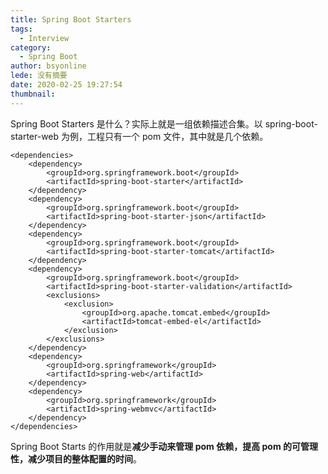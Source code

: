 ```yaml
---
title: Spring Boot Starters
tags:
  - Interview
category:
  - Spring Boot
author: bsyonline
lede: 没有摘要
date: 2020-02-25 19:27:54
thumbnail:
---
```


Spring Boot Starters 是什么？实际上就是一组依赖描述合集。以 spring-boot-starter-web 为例，工程只有一个 pom 文件，其中就是几个依赖。
```
<dependencies>
	<dependency>
		<groupId>org.springframework.boot</groupId>
		<artifactId>spring-boot-starter</artifactId>
	</dependency>
	<dependency>
		<groupId>org.springframework.boot</groupId>
		<artifactId>spring-boot-starter-json</artifactId>
	</dependency>
	<dependency>
		<groupId>org.springframework.boot</groupId>
		<artifactId>spring-boot-starter-tomcat</artifactId>
	</dependency>
	<dependency>
		<groupId>org.springframework.boot</groupId>
		<artifactId>spring-boot-starter-validation</artifactId>
		<exclusions>
			<exclusion>
				<groupId>org.apache.tomcat.embed</groupId>
				<artifactId>tomcat-embed-el</artifactId>
			</exclusion>
		</exclusions>
	</dependency>
	<dependency>
		<groupId>org.springframework</groupId>
		<artifactId>spring-web</artifactId>
	</dependency>
	<dependency>
		<groupId>org.springframework</groupId>
		<artifactId>spring-webmvc</artifactId>
	</dependency>
</dependencies>
```
Spring Boot Starts 的作用就是**减少手动来管理 pom 依赖，提高 pom 的可管理性，减少项目的整体配置的时间**。 